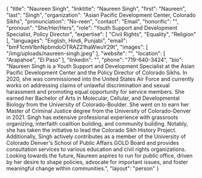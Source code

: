 {
  "title": "Naureen Singh",
  "linktitle": "Naureen Singh",
  "first": "Naureen",
  "last": "Singh",
  "organization": "Asian Pacific Development Center, Colorado Sikhs",
  "pronunciation": "No-reen",
  "contact": "Email",
  "honorific": "",
  "pronoun": "She/Her/Hers",
  "role": "Youth Support and Development Specialist, Policy Director",
  "expertise": [
    "Civil Rights",
    "Equality",
    "Religion"
  ],
  "languages": "English, Hindi, Punjabi",
  "email": "bmF1cmVlbnNpbmdoOTRAZ21haWwuY29t",
  "images": [
    "/img/uploads/naureen-singh.jpeg"
  ],
  "website": "",
  "location": [
    "Arapahoe",
    "El Paso"
  ],
  "linkedin": "",
  "phone": "719-640-3424",
  "bio": "Naureen Singh is a Youth Support and Development Specialist at the Asian Pacific Development Center and the Policy Director of Colorado Sikhs. In 2020, she was commissioned into the United States Air Force and currently works on addressing claims of unlawful discrimination and sexual harassment and promoting equal opportunity for service members. She earned her Bachelor of Arts in Molecular, Cellular, and Developmental Biology from the University of Colorado-Boulder. She went on to earn her Master of Criminal Justice degree from the University of Colorado-Denver in 2021. Singh has extensive professional experience with grassroots organizing, interfaith coalition building, and community building. Notably, she has taken the initiative to lead the Colorado Sikh History Project. Additionally, Singh actively contributes as a member of the University of Colorado Denver's School of Public Affairs GOLD Board and provides consultation services to various education and civil rights organizations. Looking towards the future, Naureen aspires to run for public office, driven by her desire to shape policies, advocate for important issues, and foster meaningful change within communities.",
  "layout": "person"
}